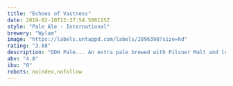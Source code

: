 ```yaml
---
title: "Echoes of Vastness"
date: 2019-02-10T12:37:54.506115Z
style: "Pale Ale - International"
brewery: "Wylam"
image: "https://labels.untappd.com/labels/2896398?size=hd"
rating: "3.88"
description: "DDH Pale... An extra pale brewed with Pilsner Malt and low colour Maris Otter. Centennial and Chinook ricochet through the chasms of infinity backed up with the sweet darkness of Idaho 7."
abv: "4.8"
ibu: "0"
robots: noindex,nofollow
---
```

